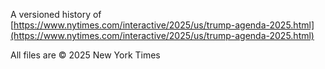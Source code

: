 A versioned history of [https://www.nytimes.com/interactive/2025/us/trump-agenda-2025.html](https://www.nytimes.com/interactive/2025/us/trump-agenda-2025.html)

All files are © 2025 New York Times

